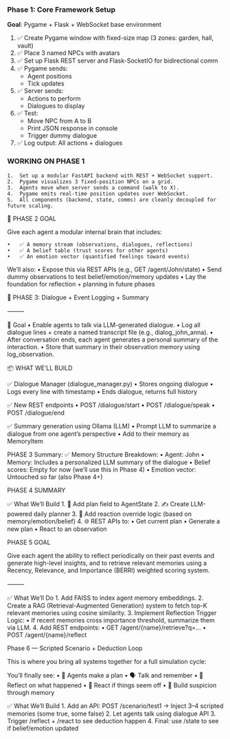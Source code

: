 ### **Phase 1: Core Framework Setup**

**Goal**: Pygame + Flask + WebSocket base environment

1. ✅ Create Pygame window with fixed-size map (3 zones: garden, hall, vault)
2. ✅ Place 3 named NPCs with avatars
3. ✅ Set up Flask REST server and Flask-SocketIO for bidirectional comm
4. ✅ Pygame sends:
    - Agent positions
    - Tick updates
5. ✅ Server sends:
    - Actions to perform
    - Dialogues to display
6. ✅ Test:
    - Move NPC from A to B
    - Print JSON response in console
    - Trigger dummy dialogue
7. ✅ Log output: All actions + dialogues


### WORKING ON PHASE 1
	1.	Set up a modular FastAPI backend with REST + WebSocket support.
	2.	Pygame visualizes 3 fixed-position NPCs on a grid.
	3.	Agents move when server sends a command (walk to X).
	4.	Pygame emits real-time position updates over WebSocket.
	5.	All components (backend, state, comms) are cleanly decoupled for future scaling.


🎯 PHASE 2 GOAL

Give each agent a modular internal brain that includes:

	•	✅ A memory stream (observations, dialogues, reflections)
	•	✅ A belief table (trust scores for other agents)
	•	✅ An emotion vector (quantified feelings toward events)

We’ll also:
	•	Expose this via REST APIs (e.g., GET /agent/John/state)
	•	Send dummy observations to test belief/emotion/memory updates
	•	Lay the foundation for reflection + planning in future phases



🧠 PHASE 3: Dialogue + Event Logging + Summary

⸻

🎯 Goal
	•	Enable agents to talk via LLM-generated dialogue.
	•	Log all dialogue lines + create a named transcript file (e.g., dialog_john_anna).
	•	After conversation ends, each agent generates a personal summary of the interaction.
	•	Store that summary in their observation memory using log_observation.

📦 WHAT WE’LL BUILD

✅ Dialogue Manager (dialogue_manager.py)
	•	Stores ongoing dialogue
	•	Logs every line with timestamp
	•	Ends dialogue, returns full history

✅ New REST endpoints
	•	POST /dialogue/start
	•	POST /dialogue/speak
	•	POST /dialogue/end

✅ Summary generation using Ollama (LLM)
	•	Prompt LLM to summarize a dialogue from one agent’s perspective
	•	Add to their memory as MemoryItem

PHASE 3 Summary:
✅ Memory Structure Breakdown:
	•	Agent: John
	•	Memory: Includes a personalized LLM summary of the dialogue
	•	Belief scores: Empty for now (we’ll use this in Phase 4)
	•	Emotion vector: Untouched so far (also Phase 4+)


PHASE 4 SUMMARY

✅ What We’ll Build
	1.	🔧 Add plan field to AgentState
	2.	✍️ Create LLM-powered daily planner
	3.	🔄 Add reaction override logic (based on memory/emotion/belief)
	4.	🌐 REST APIs to:
	•	Get current plan
	•	Generate a new plan
	•	React to an observation


PHASE 5 GOAL

Give each agent the ability to reflect periodically on their past events and generate high-level insights, and to retrieve relevant memories using a Recency, Relevance, and Importance (BERRI) weighted scoring system.

⸻

✅ What We’ll Do
	1.	Add FAISS to index agent memory embeddings.
	2.	Create a RAG (Retrieval-Augmented Generation) system to fetch top-K relevant memories using cosine similarity.
	3.	Implement Reflection Trigger Logic:
	•	If recent memories cross importance threshold, summarize them via LLM.
	4.	Add REST endpoints:
	•	GET /agent/{name}/retrieve?q=...
	•	POST /agent/{name}/reflect



Phase 6 — Scripted Scenario + Deduction Loop

This is where you bring all systems together for a full simulation cycle:

You’ll finally see:
	•	🧠 Agents make a plan
	•	🗣️ Talk and remember
	•	🤨 Reflect on what happened
	•	🤯 React if things seem off
	•	🧾 Build suspicion through memory

✅ What We’ll Build
	1.	Add an API: POST /scenario/test1
→ Inject 3–4 scripted memories (some true, some false)
	2.	Let agents talk using dialogue API
	3.	Trigger /reflect + /react to see deduction happen
	4.	Final: use /state to see if belief/emotion updated